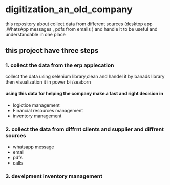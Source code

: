 # digitization_an_old_company
this repository about collect data from different  sources (desktop app  ,WhatsApp messages , pdfs from emails ) 
and handle it to be useful and understandable in one place 
## this project have three steps
### 1. collect the data from the erp applecation 
collect the data using selenium library,clean and handel it by banads
library then visualization it in power bi /seaborn
#### using this data for helping the company make a fast and right decision in  
 * logictice management
 * Financial resources management
 * inventory management
  

  
### 2. collect the data from diffrnt clients and supplier and diffrent sources 
- whatsapp message 
- email 
- pdfs 
- calls 


### 3.  develpment inventory management 

 
